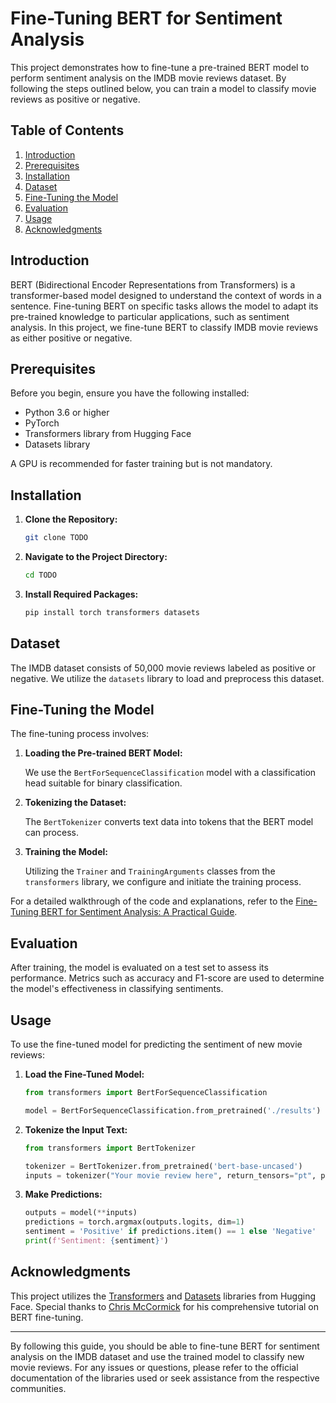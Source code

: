 # Fine-Tuning BERT for Sentiment Analysis

This project demonstrates how to fine-tune a pre-trained BERT model to perform sentiment analysis on the IMDB movie reviews dataset. By following the steps outlined below, you can train a model to classify movie reviews as positive or negative.

## Table of Contents

1. [Introduction](#introduction)
2. [Prerequisites](#prerequisites)
3. [Installation](#installation)
4. [Dataset](#dataset)
5. [Fine-Tuning the Model](#fine-tuning-the-model)
6. [Evaluation](#evaluation)
7. [Usage](#usage)
8. [Acknowledgments](#acknowledgments)

## Introduction

BERT (Bidirectional Encoder Representations from Transformers) is a transformer-based model designed to understand the context of words in a sentence. Fine-tuning BERT on specific tasks allows the model to adapt its pre-trained knowledge to particular applications, such as sentiment analysis. In this project, we fine-tune BERT to classify IMDB movie reviews as either positive or negative.

## Prerequisites

Before you begin, ensure you have the following installed:

- Python 3.6 or higher
- PyTorch
- Transformers library from Hugging Face
- Datasets library

A GPU is recommended for faster training but is not mandatory.

## Installation

1. **Clone the Repository:**

   ```bash
   git clone TODO
   ```

2. **Navigate to the Project Directory:**

   ```bash
   cd TODO
   ```

3. **Install Required Packages:**

   ```bash
   pip install torch transformers datasets
   ```

## Dataset

The IMDB dataset consists of 50,000 movie reviews labeled as positive or negative. We utilize the `datasets` library to load and preprocess this dataset.

## Fine-Tuning the Model

The fine-tuning process involves:

1. **Loading the Pre-trained BERT Model:**

   We use the `BertForSequenceClassification` model with a classification head suitable for binary classification.

2. **Tokenizing the Dataset:**

   The `BertTokenizer` converts text data into tokens that the BERT model can process.

3. **Training the Model:**

   Utilizing the `Trainer` and `TrainingArguments` classes from the `transformers` library, we configure and initiate the training process.

For a detailed walkthrough of the code and explanations, refer to the [Fine-Tuning BERT for Sentiment Analysis: A Practical Guide](https://medium.com/@heyamit10/fine-tuning-bert-for-sentiment-analysis-a-practical-guide-f3d9c9cac236).

## Evaluation

After training, the model is evaluated on a test set to assess its performance. Metrics such as accuracy and F1-score are used to determine the model's effectiveness in classifying sentiments.

## Usage

To use the fine-tuned model for predicting the sentiment of new movie reviews:

1. **Load the Fine-Tuned Model:**

   ```python
   from transformers import BertForSequenceClassification

   model = BertForSequenceClassification.from_pretrained('./results')
   ```


2. **Tokenize the Input Text:**

   ```python
   from transformers import BertTokenizer

   tokenizer = BertTokenizer.from_pretrained('bert-base-uncased')
   inputs = tokenizer("Your movie review here", return_tensors="pt", padding=True, truncation=True)
   ```


3. **Make Predictions:**

   ```python
   outputs = model(**inputs)
   predictions = torch.argmax(outputs.logits, dim=1)
   sentiment = 'Positive' if predictions.item() == 1 else 'Negative'
   print(f'Sentiment: {sentiment}')
   ```


## Acknowledgments

This project utilizes the [Transformers](https://huggingface.co/transformers/) and [Datasets](https://huggingface.co/docs/datasets/) libraries from Hugging Face. Special thanks to [Chris McCormick](https://mccormickml.com/2019/07/22/BERT-fine-tuning/) for his comprehensive tutorial on BERT fine-tuning.

---

By following this guide, you should be able to fine-tune BERT for sentiment analysis on the IMDB dataset and use the trained model to classify new movie reviews. For any issues or questions, please refer to the official documentation of the libraries used or seek assistance from the respective communities. 